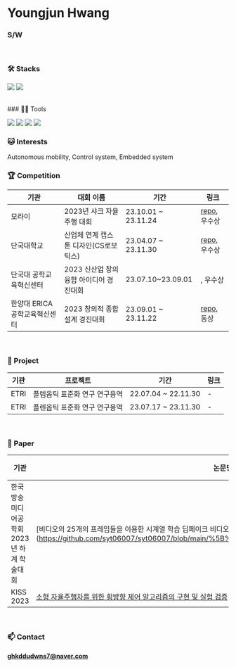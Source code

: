 # Youngjun Hwang

### S/W
<br/>

### 🛠️ Stacks

<img src="https://img.shields.io/badge/Python-3766AB?style=flat-square&logo=Python&logoColor=white"/> <img src="https://img.shields.io/badge/pytorch-EE4C2C?style=flat-square&logo=pytorch&logoColor=white"/> 

<br/>
### 💪🏼 Tools 

<img src="https://img.shields.io/badge/Visual Studio Code-007ACC?style=flat-square&logo=Visual Studio Code&logoColor=white"/> <img src="https://img.shields.io/badge/GitHub-181717?style=flat-square&logo=GitHub&logoColor=white"/> <img src="https://img.shields.io/badge/Vim-019733?style=flat-square&logo=Vim&logoColor=white"/> <img src="https://img.shields.io/badge/Anaconda-44A833?style=flat-square&logo=Anaconda&logoColor=white"/>
<br/>
### 🐱 Interests

Autonomous mobility, Control system, Embedded system
<br/>
### 🏆 Competition
|기관|대회 이름|기간|링크|
|---|------|---|---|
|모라이|2023년 샤크 자율주행 대회|23.10.01 ~ 23.11.24|[repo](https://github.com/gigohe2/2023_Autonomous-vehicle-competition), 우수상|
|단국대학교|산업체 연계 캡스톤 디자인(CS로보틱스)|23.04.07 ~ 23.11.30|[repo](https://github.com/gigohe2/2023_Echo-project_Where-are-you-go), 우수상|
|단국대 공학교육혁신센터|2023 신산업 창의융합 아이디어 경진대회|23.07.10~23.09.01|, 우수상|
|한양대 ERICA 공학교육혁신센터|2023 창의적 종합설계 경진대회|23.09.01 ~ 23.11.22|[repo](https://github.com/gigohe2/Face-tracking-kiosk), 동상|
<br/>

### 📘 Project

|기관|프로젝트|기간|링크|
|---|------|---|---|
|ETRI|플렙옵틱 표준화 연구 연구용역|22.07.04 ~ 22.11.30|-|
|ETRI|플렌옵틱 표준화 연구 연구용역|23.07.17 ~ 23.11.30|-|
<br/>

### 📃 Paper
|기관|논문명|게재일|링크|
|---|------|---|--|
|한국방송미디어공학회 2023년 하계 학술대회|[비디오의 25개의 프레임들을 이용한 시계열 학습 딥페이크 비디오 탐지 연구}(https://github.com/syt06007/syt06007/blob/main/%5B%EC%B2%A8%EB%B6%80%202%5DIPIU_paper.pdf)|23.06.28-30|
|KISS 2023|[소형 자율주행차를 위한 횡방향 제어 알고리즘의 구현 및 실험 검증]()|23.11.10-11|
<br/>



### 📫 Contact
#### ghkddudwns7@naver.com


<br/><br/>

